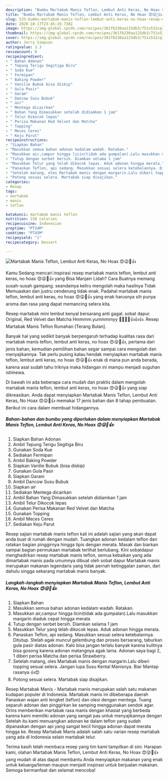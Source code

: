 ```yaml
---
description: "Bumbu Martabak Manis Teflon, Lembut Anti Keras, No Hoax 😍😜🤤👍 | Resep Membuat Martabak Manis Teflon, Lembut Anti Keras, No Hoax 😍😜🤤👍 Yang Mudah Dan Praktis"
title: "Bumbu Martabak Manis Teflon, Lembut Anti Keras, No Hoax 😍😜🤤👍 | Resep Membuat Martabak Manis Teflon, Lembut Anti Keras, No Hoax 😍😜🤤👍 Yang Mudah Dan Praktis"
slug: 533-bumbu-martabak-manis-teflon-lembut-anti-keras-no-hoax-resep-membuat-martabak-manis-teflon-lembut-anti-keras-no-hoax-yang-mudah-dan-praktis
date: 2020-10-17T23:45:29.738Z
image: https://img-global.cpcdn.com/recipes/361fb230aa125db3/751x532cq70/martabak-manis-teflon-lembut-anti-keras-no-hoax-😍😜🤤👍-foto-resep-utama.jpg
thumbnail: https://img-global.cpcdn.com/recipes/361fb230aa125db3/751x532cq70/martabak-manis-teflon-lembut-anti-keras-no-hoax-😍😜🤤👍-foto-resep-utama.jpg
cover: https://img-global.cpcdn.com/recipes/361fb230aa125db3/751x532cq70/martabak-manis-teflon-lembut-anti-keras-no-hoax-😍😜🤤👍-foto-resep-utama.jpg
author: Jerry Simpson
ratingvalue: 3.3
reviewcount: 8
recipeingredient:
- " Bahan Adonan"
- " Tepung Terigu Segitiga Biru"
- " Soda Kue"
- " Fermipan"
- " Baking Powder"
- " Vanilie Bubuk bisa diskip"
- " Gula Pasir"
- " Garam"
- " Dancow Susu Bubuk"
- " air"
- " Mentega dicairkan"
- " Bahan Yang Dimasukkan setelah didiamkan 1 jam"
- " Telur Dikocok lepas"
- " Perisa Makanan Red Velvet dan Matcha"
- " Topping"
- " Meces Ceres"
- " Keju Parut"
recipeinstructions:
- "Siapkan Bahan"
- "Masukkan semua bahan adonan kedalam wadah. Ratakan."
- "Masukkan air,campur hingga licin(tidak ada gumpalan).Lalu masukkan margarin diaduk cepat hingga merata"
- "Tutup dengan serbet bersih. Diamkan selama 1 jam"
- "Masukkan Telur yang telah dikocok lepas. Aduk adonan hingga merata."
- "Panaskan Teflon, api sedang. Masukkan sesuai selera ketebalannya. Ditutup. Stelah agak muncul gelembung dan proses bersarang, taburkan gula pasir diatas adonan. Kalo bisa jangan terlalu banyak karena kulitnya bisa gosong karena adonan matangnya agak lama. Adonan saya bagi 2, 1 diberi perisa Matcha dan perisa Strawberry."
- "Setelah matang, oles Martabak manis dengan margarin.Lalu diberi topping sesuai selera. Jangan lupa Susu Kental Manisnya. Biar Mantap rasanya 👍😍"
- "Potong sesuai selera. Martabak siap disajikan."
categories:
- Resep
tags:
- martabak
- manis
- teflon

katakunci: martabak manis teflon 
nutrition: 158 calories
recipecuisine: Indonesian
preptime: "PT24M"
cooktime: "PT45M"
recipeyield: "1"
recipecategory: Dessert

---
```



![Martabak Manis Teflon, Lembut Anti Keras, No Hoax 😍😜🤤👍](https://img-global.cpcdn.com/recipes/361fb230aa125db3/751x532cq70/martabak-manis-teflon-lembut-anti-keras-no-hoax-😍😜🤤👍-foto-resep-utama.jpg)

Kamu Sedang mencari inspirasi resep martabak manis teflon, lembut anti keras, no hoax 😍😜🤤👍 yang Bisa Manjain Lidah? Cara Buatnya memang susah-susah gampang. seandainya keliru mengolah maka hasilnya Tidak Memuaskan dan justru cenderung tidak enak. Padahal martabak manis teflon, lembut anti keras, no hoax 😍😜🤤👍 yang enak harusnya sih punya aroma dan rasa yang dapat memancing selera kita.

Resep martabak mini lembut kenyal bersarang anti gagal. sobat dapur. Original, Red Velvet dan Matcha Hmmmm.yummmmyy 🤪😚😜🤤👍👍👍. Resep Martabak Manis Teflon Rumahan [Terang Bulan].

Banyak hal yang sedikit banyak berpengaruh terhadap kualitas rasa dari martabak manis teflon, lembut anti keras, no hoax 😍😜🤤👍, pertama dari jenis bahan, kemudian pemilihan bahan segar sampai cara mengolah dan menyajikannya. Tak perlu pusing kalau hendak menyiapkan martabak manis teflon, lembut anti keras, no hoax 😍😜🤤👍 enak di mana pun anda berada, karena asal sudah tahu triknya maka hidangan ini mampu menjadi suguhan istimewa.


Di bawah ini ada beberapa cara mudah dan praktis dalam mengolah martabak manis teflon, lembut anti keras, no hoax 😍😜🤤👍 yang siap dikreasikan. Anda dapat menyiapkan Martabak Manis Teflon, Lembut Anti Keras, No Hoax 😍😜🤤👍 memakai 17 jenis bahan dan 8 tahap pembuatan. Berikut ini cara dalam membuat hidangannya.

<!--inarticleads1-->

##### Bahan-bahan dan bumbu yang diperlukan dalam menyiapkan Martabak Manis Teflon, Lembut Anti Keras, No Hoax 😍😜🤤👍:

1. Siapkan  Bahan Adonan
1. Ambil  Tepung Terigu Segitiga Biru
1. Gunakan  Soda Kue
1. Sediakan  Fermipan
1. Ambil  Baking Powder
1. Siapkan  Vanilie Bubuk (bisa diskip)
1. Gunakan  Gula Pasir
1. Siapkan  Garam
1. Ambil  Dancow Susu Bubuk
1. Siapkan  air
1. Sediakan  Mentega dicairkan
1. Ambil  Bahan Yang Dimasukkan setelah didiamkan 1 jam
1. Ambil  Telur Dikocok lepas
1. Gunakan  Perisa Makanan Red Velvet dan Matcha
1. Gunakan  Topping
1. Ambil  Meces Ceres
1. Sediakan  Keju Parut


Resep sajian martabak manis teflon kali ini adalah sajian yang akan dapat anda buat di rumah dengan mudah. Tuangkan adonan kedalam teflon dan ratakan bagian pinggirnya hingga tipis dengan merata. Masak dan biarkan sampai bagian permukaan martabak terlihat berlubang. Kini sobatdapur menghadirkan resep martabak manis teflon, semua kebaikan yang ada dimartabak manis pada umumnya dibuat oleh sobat dapur Martabak manis merupakan makanan legendaris yang tidak pernah ketinggalan zaman, dari dahulu singga sekarang martabak manis banyak. 

<!--inarticleads2-->

##### Langkah-langkah menyiapkan Martabak Manis Teflon, Lembut Anti Keras, No Hoax 😍😜🤤👍:

1. Siapkan Bahan
1. Masukkan semua bahan adonan kedalam wadah. Ratakan.
1. Masukkan air,campur hingga licin(tidak ada gumpalan).Lalu masukkan margarin diaduk cepat hingga merata
1. Tutup dengan serbet bersih. Diamkan selama 1 jam
1. Masukkan Telur yang telah dikocok lepas. Aduk adonan hingga merata.
1. Panaskan Teflon, api sedang. Masukkan sesuai selera ketebalannya. Ditutup. Stelah agak muncul gelembung dan proses bersarang, taburkan gula pasir diatas adonan. Kalo bisa jangan terlalu banyak karena kulitnya bisa gosong karena adonan matangnya agak lama. Adonan saya bagi 2, 1 diberi perisa Matcha dan perisa Strawberry.
1. Setelah matang, oles Martabak manis dengan margarin.Lalu diberi topping sesuai selera. Jangan lupa Susu Kental Manisnya. Biar Mantap rasanya 👍😍
1. Potong sesuai selera. Martabak siap disajikan.


Resep Martabak Manis - Martabak manis merupakan salah satu makanan kudapan populer di Indonesia. Martabak manis ini dibeberapa daerah Panaskan wajan anti lengket (teflon) dan olesi dengan mentega. Tuang separuh adonan dan pinggirkan ke samping menggunakan sendok agar. Orins memberikan martabak rasa manis dengan khasiat yang berbeda karena kami memiliki adonan yang sangat pas untuk menyajikannya dengan Setelah itu kami menuangkan adonan ke dalam teflon yang sudah dipanaskan dengan api yang sangat kecil hingga adonan dapat merata hingga ke. Resep Martabak Manis adalah salah satu varian resep martabak yang ada di Indonesia selain martabak telur. 

Terima kasih telah membaca resep yang tim kami tampilkan di sini. Harapan kami, olahan Martabak Manis Teflon, Lembut Anti Keras, No Hoax 😍😜🤤👍 yang mudah di atas dapat membantu Anda menyiapkan makanan yang enak untuk keluarga/teman maupun menjadi inspirasi untuk berjualan makanan. Semoga bermanfaat dan selamat mencoba!
